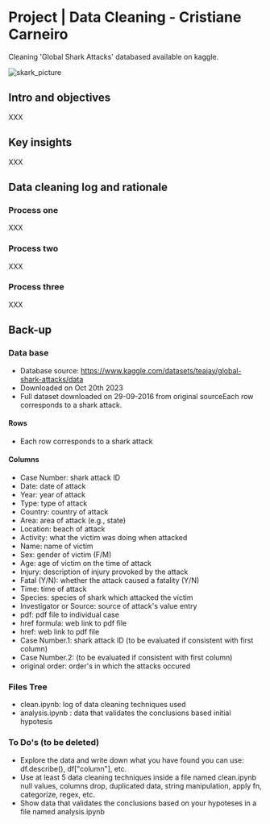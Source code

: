 # Project |  Data Cleaning  -  Cristiane Carneiro 

Cleaning 'Global Shark Attacks' databased available on kaggle. 

![skark_picture](images/query_sql_title.png)


## Intro and objectives 

XXX

## Key insights 

XXX

## Data cleaning log and rationale 

### Process one 

XXX

### Process two  

XXX

### Process three

XXX

## Back-up 

### Data base 

- Database source: https://www.kaggle.com/datasets/teajay/global-shark-attacks/data
- Downloaded on Oct 20th 2023
- Full dataset downloaded on 29-09-2016 from original sourceEach row corresponds to a shark attack.

#### Rows 

- Each row corresponds to a shark attack

#### Columns  

- Case Number: shark attack ID 
- Date: date of attack 
- Year: year of attack 
- Type: type of attack 
- Country: country of attack 
- Area: area of attack (e.g., state)
- Location: beach of attack 
- Activity: what the victim was doing when attacked 
- Name: name of victim
- Sex: gender of victim (F/M)
- Age: age of victim on the time of attack 
- Injury: description of injury provoked by the attack 
- Fatal (Y/N): whether the attack caused a fatality (Y/N)
- Time: time of attack 
- Species: species of shark which attacked the victim 
- Investigator or Source: source of attack's value entry 
- pdf: pdf file to individual case 
- href formula: web link to pdf file   
- href: web link to pdf file 
- Case Number.1: shark attack ID (to be evaluated if consistent with first column) 
- Case Number.2: (to be evaluated if consistent with first column) 
- original order: order's in which the attacks occured  

### Files Tree 
- clean.ipynb: log of data cleaning techniques used
- analysis.ipynb : data that validates the conclusions based initial hypotesis

### To Do's (to be deleted)
- Explore the data and write down what you have found you can use: df.describe(), df["column"], etc.
- Use at least 5 data cleaning techniques inside a file named clean.ipynb null values, columns drop, duplicated data, string manipulation, apply fn, categorize, regex, etc.
- Show data that validates the conclusions based on your hypoteses in a file named analysis.ipynb 
